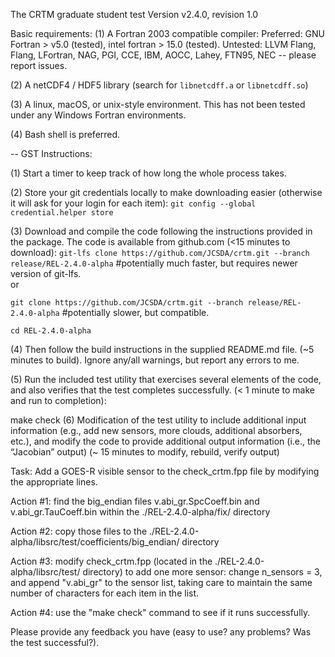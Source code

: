 The CRTM graduate student test
Version v2.4.0, revision 1.0

Basic requirements:
(1) A Fortran 2003 compatible compiler:  Preferred: GNU Fortran > v5.0 (tested), intel fortran > 15.0 (tested).  Untested: LLVM Flang, Flang, LFortran, NAG, PGI, CCE, IBM, AOCC, Lahey, FTN95, NEC -- please report issues.

(2) A netCDF4 / HDF5 library (search for `libnetcdff.a` or `libnetcdff.so`) 

(3) A linux, macOS, or unix-style environment.  This has not been tested under any Windows Fortran
environments.

(4) Bash shell is preferred.

--
GST Instructions:

(1) Start a timer to keep track of how long the whole process takes. 

(2) Store your git credentials locally to make downloading easier (otherwise it will ask for your login for each item):
`git config --global credential.helper store`

(3) Download and compile the code following the instructions provided in the package. The code is available from github.com (<15 minutes to download):
`git-lfs clone https://github.com/JCSDA/crtm.git --branch release/REL-2.4.0-alpha`  #potentially much faster, but requires newer version of git-lfs.  
or  

`git clone https://github.com/JCSDA/crtm.git --branch release/REL-2.4.0-alpha`  #potentially slower, but compatible.  

`cd REL-2.4.0-alpha`

(4) Then follow the build instructions in the supplied README.md file. (~5 minutes to build).  Ignore any/all warnings, but report any errors to me.

(5) Run the included test utility that exercises several elements of the code, and also verifies that the test completes successfully.  (< 1 minute to make and run to completion): 

make check 
(6) Modification of the test utility to include additional input information (e.g., add new sensors, more clouds, additional absorbers, etc.), and modify the code to provide additional output information (i.e., the “Jacobian” output) (~ 15 minutes to modify, rebuild, verify output)

   Task: Add a GOES-R visible sensor to the check_crtm.fpp file by modifying the appropriate lines.

   Action #1: find the big_endian files v.abi_gr.SpcCoeff.bin and v.abi_gr.TauCoeff.bin within the ./REL-2.4.0-alpha/fix/ directory 

   Action #2: copy those files to the ./REL-2.4.0-alpha/libsrc/test/coefficients/big_endian/ directory

   Action #3: modify check_crtm.fpp (located in the ./REL-2.4.0-alpha/libsrc/test/ directory) to add one more sensor: change n_sensors = 3, and append "v.abi_gr" to the sensor list, taking care to maintain the same number of characters for each item in the list.

   Action #4: use the "make check" command to see if it runs successfully.  

Please provide any feedback you have (easy to use?  any problems?  Was the test successful?).
